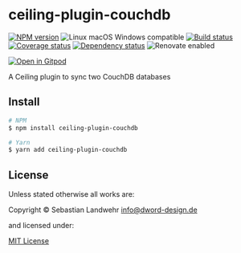 <!-- TITLE/ -->
# ceiling-plugin-couchdb
<!-- /TITLE -->

<!-- BADGES/ -->
[![NPM version](https://img.shields.io/npm/v/ceiling-plugin-couchdb.svg)](https://npmjs.org/package/ceiling-plugin-couchdb)
![Linux macOS Windows compatible](https://img.shields.io/badge/os-linux%20%7C%C2%A0macos%20%7C%C2%A0windows-blue)
[![Build status](https://img.shields.io/github/workflow/status/dword-design/ceiling-plugin-couchdb/build)](https://github.com/dword-design/ceiling-plugin-couchdb/actions)
[![Coverage status](https://img.shields.io/coveralls/dword-design/ceiling-plugin-couchdb)](https://coveralls.io/github/dword-design/ceiling-plugin-couchdb)
[![Dependency status](https://img.shields.io/david/dword-design/ceiling-plugin-couchdb)](https://david-dm.org/dword-design/ceiling-plugin-couchdb)
![Renovate enabled](https://img.shields.io/badge/renovate-enabled-brightgreen)

[![Open in Gitpod](https://gitpod.io/button/open-in-gitpod.svg)](https://gitpod.io/#https://github.com/dword-design/ceiling-plugin-couchdb)
<!-- /BADGES -->

<!-- DESCRIPTION/ -->
A Ceiling plugin to sync two CouchDB databases
<!-- /DESCRIPTION -->

<!-- INSTALL/ -->
## Install

```bash
# NPM
$ npm install ceiling-plugin-couchdb

# Yarn
$ yarn add ceiling-plugin-couchdb
```
<!-- /INSTALL -->

<!-- LICENSE/ -->
## License

Unless stated otherwise all works are:

Copyright &copy; Sebastian Landwehr <info@dword-design.de>

and licensed under:

[MIT License](https://opensource.org/licenses/MIT)
<!-- /LICENSE -->
